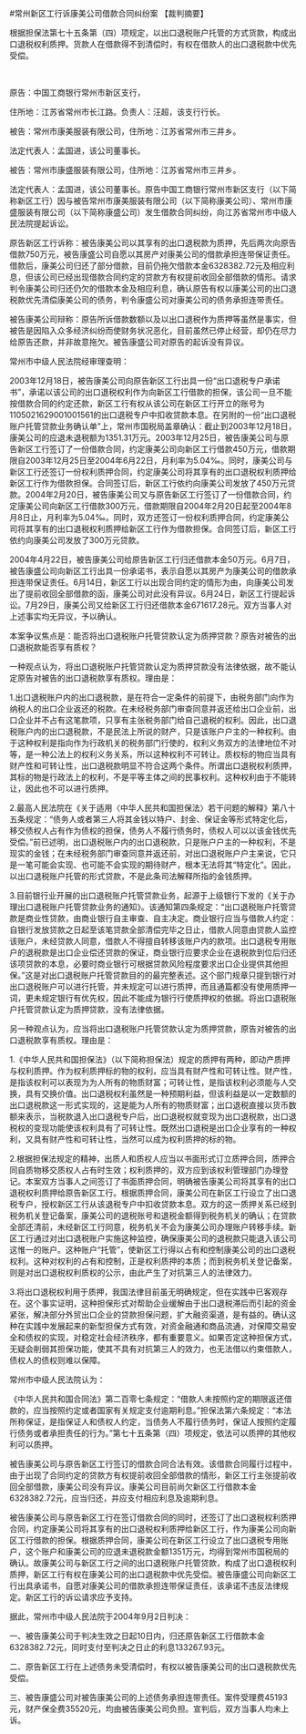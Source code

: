 #常州新区工行诉康美公司借款合同纠纷案 
【裁判摘要】

根据担保法第七十五条第（四）项规定，以出口退税账户托管的方式货款，构成出口退税权利质押。货款人在借款得不到清偿时，有权在借款人的出口退税款中优先受偿。

 

原告：中国工商银行常州市新区支行，

住所地：江苏省常州市长江路。负责人：汪超，该支行行长。

被告：常州市康美服装有限公司，住所地：江苏省常州市三井乡。

法定代表人：孟国进，该公司董事长。

被告：常州市康盛服装有限公司，住所地：江苏省常州市三井乡。

法定代表人：孟国进，该公司董事长。原告中国工商银行常州市新区支行（以下简称新区工行）因与被告常州市康美服装有限公司（以下简称康美公司）、常州市康盛服装有限公司（以下简称康盛公司）发生借款合同纠纷，向江苏省常州市中级人民法院提起诉讼。

原告新区工行诉称：被告康美公司以其享有的出口退税款为质押，先后两次向原告借款750万元，被告康盛公司自愿以其房产对康美公司的借款承担连带保证责任。借款后，康美公司归还了部分借款，目前仍拖欠借款本金6328382.72元及相应利息，但该公司已经出现借款合同约定的贷款方有权提前收回全部借款的情形。请求判令康美公司归还仍欠的借款本金及相应利息，确认原告有权以康美公司的出口退税款优先清偿康美公司的债务，判令康盛公司对康美公司的债务承担连带责任。

被告康美公司辩称：原告所诉借款数额以及以出口退税作为质押等虽然是事实，但被告是因陷入众多经济纠纷而使财务状况恶化，目前虽然已停止经营，却仍在尽力给原告还款，并非故意拖欠。被告康盛公司对原告的起诉没有异议。

常州市中级人民法院经审理查明：

2003年12月18日，被告康美公司向原告新区工行出具一份“出口退税专户承诺书”，承诺以该公司的出口退税权利作为向新区工行借款的担保，该公司一旦不能按借款合同的约定还款，新区工行有权从该公司在新区工行开立的账号为1105021629001001561的出口退税专户中扣收贷款本息。在另附的一份“出口退税账户托管贷款业务确认单”上，常州市国税局盖章确认：截止到2003年12月18日，康美公司的应退未退税额为1351.31万元。2003年12月25日，被告康美公司与原告新区工行签订了一份借款合同，约定康美公司向新区工行借款450万元，借款期限自2003年12月25日至2004年6月22日，月利率为5.04‰。同时，康美公司与新区工行还签订一份权利质押合同，约定康美公司将其享有的出口退税权利质押给新区工行作为借款担保。合同签订后，新区工行依约向康美公司发放了450万元贷款。2004年2月20日，被告康美公司又与原告新区工行签订了一份借款合同，约定康美公司向新区工行借款300万元，借款期限自2004年2月20日起至2004年8月8日止，月利率为5.04‰。同时，双方还签订一份权利质押合同，约定康美公司将其享有的出口退税权利质押给新区工行作为借款担保。合同签订后，新区工行依约向康美公司发放了300万元贷款。

2004年4月22日，被告康美公司给原告新区工行归还借款本金50万元。6月7日，被告康盛公司向新区工行出具一份承诺书，表示自愿以其房产为康美公司的借款承担连带保证责任。6月14日，新区工行以出现合同约定的情形为由，向康美公司发出了提前收回全部借款的函，康美公司对此没有异议。6月24日，新区工行提起诉讼。7月29日，康美公司又给新区工行归还借款本金671617.28元。双方当事人对上述事实均无异议，予以确认。

本案争议焦点是：能否将出口退税账户托管贷款认定为质押贷款？原告对被告的出口退税款能否享有质权？

一种观点认为，将出口退税账户托管贷款认定为质押贷款没有法律依据，故不能认定原告对被告的出口退税款享有质权。理由是：

1.出口退税账户内的出口退税款，是在符合一定条件的前提下，由税务部门向作为纳税人的出口企业返还的税款。在未经税务部门审查同意并返还给出口企业前，出口企业并不占有这笔款项，只享有主张税务部门给自己退税的权利。因此，出口退税账户内的出口退税款，不是民法上所说的财产，只是该账户户主的一种权利。由于这种权利是指向作为行政机关的税务部门行使的，权利义务双方的法律地位不对等，是一种公法上的权利义务关系，所以这种权利不可转让。质权标的物应当具有财产性和可转让性，出口退税款明显不符合这两个条件。所谓出口退税权利质押，其标的物是行政法上的权利，不是平等主体之间的民事权利。这种权利由于不能转让，因此也不可以进行质押。

2.最高人民法院在《关于适用〈中华人民共和国担保法〉若干问题的解释》第八十五条规定：“债务人或者第三人将其金钱以特户、封金、保证金等形式特定化后，移交债权人占有作为债权的担保，债务人不履行债务时，债权人可以以该金钱优先受偿。”前已述明，出口退税账户内的出口退税款，只是账户户主的一种权利，不是现实的金钱；在未经税务部门审查同意并返还前，对出口退税账户户主来说，它只是一笔可能会实现、也可能不会实现的期待财产，根本无法将其“特定化”。因此，以出口退税账户托管的形式贷款，不是此条司法解释所指的金钱质押。

3.目前银行业开展的出口退税账户托管贷款业务，起源于上级银行下发的《关于办理出口退税账户托管贷款业务的通知》。该通知第四条规定：“出口退税账户托管贷款是商业性贷款，由商业银行自主审查、自主决定。商业银行应当与借款人约定：自银行发放贷款之日起至该笔贷款全部清偿完毕之日止，借款人同意由贷款人监控该账户，未经贷款人同意，借款人不得擅自转移该账户内的款项。出口退税专用账户的退税款是出口企业偿还贷款的保证，商业银行应要求企业在退税款到位后归还该项贷款的本息，必要时商业银行可根据贷款风险程度要求出口企业提供其他担保。”这是对出口退税账户托管贷款目的的最完整表述。这个部门规章只提到银行对出口退税账户可以进行托管，并未规定可以进行质押，而且通篇都没有使用质押一词，更未规定银行有优先权，因此不能成为银行行使质押权的依据。将出口退税账户托管贷款认定为质押贷款，没有法律依据。

另一种观点认为，应当将出口退税账户托管贷款认定为质押贷款，原告对被告的出口退税款享有质权。理由是：

1.《中华人民共和国担保法》（以下简称担保法）规定的质押有两种，即动产质押与权利质押。作为权利质押标的物的权利，应当具有财产性和可转让性。财产性，是指该权利可以表现为为人所有的物质财富；可转让性，是指该权利必须能与人交换，具有交换价值。出口退税权利虽然是一种预期利益，但该利益是以一定数额的出口退税款这一形式实现的，这是能为人所有的物质财富；出口退税直接以货币数额来表示，当税款退入出口退税专户后，出口退税权就变现为出口退税款，出口退税权的变现功能使该权利具有了可转让性。既然出口退税是出口企业享有的一种权利，又具有财产性和可转让性，当然可以成为权利质押的标的物。

2.根据担保法规定的精神，出质人和质权人应当以书面形式订立质押合同，质押合同自质物移交质权人占有时生效；权利质押的，双方应到该权利管理部门办理登记。本案双方当事人之间签订了书面质押合同，明确被告康美公司将其享有的出口退税权利质押给原告新区工行。根据质押合同，康美公司在新区工行设立了出口退税专户，授权新区工行从该退税专户中扣收贷款本息。双方的这一质押关系已经到税务机关登记备案，康美公司的退税账号和退税金额得到税务机关的确认；在贷款全部还清前，未经新区工行同意，税务机关不会为康美公司办理账户转移手续。新区工行通过对出口退税账户实施这种监控，确保康美公司的退税款只能退入该公司这惟一的账户。这种账户“托管”，使新区工行得以占有和控制康美公司的出口退税权利。这种对权利的占有和控制，正是权利质押的本质；而到税务机关登记备案，则是对出口退税权利质权的公示，由此产生了对抗第三人的法律效力。

3.将出口退税权利用于质押，我国法律目前虽无明确规定，但在实践中已客观存在。这个事实证明，这种担保形式对帮助企业缓解由于出口退税滞后而引起的资金紧张，解决部分外贸出口企业的贷款担保问题，扩大融资渠道，是有益的。确认这种在实践中发展起来的新型担保方式有效，对资金融通和商品流通，对保障交易安全和债权的实现，对稳定社会经济秩序，都有重要意义。如果否定这种担保方式，无疑会削弱其担保功能，使其不具有对抗第三人的效力，也无法借以约束借款人，债权人的债权则难以保障。

常州市中级人民法院认为：

《中华人民共和国合同法》第二百零七条规定：“借款人未按照约定的期限返还借款的，应当按照约定或者国家有关规定支付逾期利息。”担保法第六条规定：“本法所称保证，是指保证人和债权人约定，当债务人不履行债务时，保证人按照约定履行债务或者承担责任的行为。”第七十五条第（四）项规定，依法可以质押的其他权利可以质押。

被告康美公司与原告新区工行签订的借款合同合法有效。该借款合同履行过程中，由于出现了合同约定的贷款方有权提前收回全部借款的情形，新区工行主张提前收回全部借款，康美公司没有异议。康美公司目前尚欠新区工行借款本金6328382.72元，应当归还，并应支付相应利息及逾期利息。

被告康美公司与原告新区工行在签订借款合同的同时，还签订了出口退税权利质押合同，约定康美公司将其享有的出口退税权利质押给新区工行，作为康美公司向新区工行借款的担保。根据质押合同，康美公司在新区工行设立了出口退税专用账户，这个账户和康美公司的应退未退税款金额1351万元，均得到常州市国税局的确认。故康美公司与新区工行之间的出口退税账户托管贷款，构成了出口退税权利质押，新区工行有权在康美公司的出口退税款中优先受偿。被告康盛公司向新区工行出具承诺书，自愿对康美公司的借款承担连带保证责任，该承诺不违反法律规定。新区工行的诉讼请求应予支持。

据此，常州市中级人民法院于2004年9月2日判决：

一、被告康美公司于判决生效之日起10日内，归还原告新区工行借款本金6328382.72元，同时支付至判决之日止的利息133267.93元。

二、原告新区工行在上述债务未受清偿时，有权以被告康美公司的出口退税款优先受偿。

三、被告康盛公司对被告康美公司的上述债务承担连带责任。案件受理费45193元，财产保全费35520元，均由被告康美公司负担。宣判后，双方当事人均未上诉。


